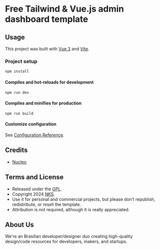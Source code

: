 # Free Tailwind & Vue.js admin dashboard template


## Usage

This project was built with [Vue 3](https://v3.vuejs.org/) and [Vite](https://vitejs.dev/).

### Project setup
```
npm install
```

#### Compiles and hot-reloads for development
```
npm run dev
```

#### Compiles and minifies for production
```
npm run build
```

#### Customize configuration
See [Configuration Reference](https://vitejs.dev/guide/).

## Credits

- [Nucleo](https://nucleoapp.com/)

## Terms and License

- Released under the [GPL](https://www.gnu.org/licenses/gpl-3.0.html).
- Copyright 2024 [NKS](https://nksconnect.com/).
- Use it for personal and commercial projects, but please don’t republish, redistribute, or resell the template.
- Attribution is not required, although it is really appreciated.

## About Us

We're an Brasilian developer/designer duo creating high-quality design/code resources for developers, makers, and startups.

